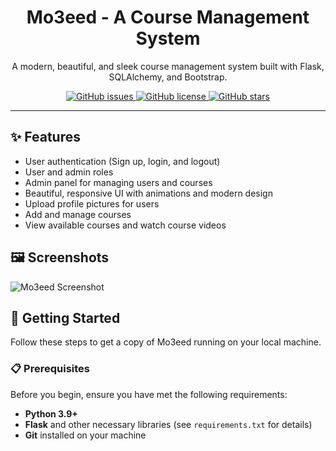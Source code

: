 

<h1 align="center">Mo3eed - A Course Management System</h1>

<p align="center">
  A modern, beautiful, and sleek course management system built with Flask, SQLAlchemy, and Bootstrap.
</p>

<p align="center">
  <a href="https://github.com/yourusername/Mo3eed/issues">
    <img alt="GitHub issues" src="https://img.shields.io/github/issues/yourusername/Mo3eed">
  </a>
  <a href="https://github.com/yourusername/Mo3eed/blob/main/LICENSE">
    <img alt="GitHub license" src="https://img.shields.io/github/license/yourusername/Mo3eed">
  </a>
  <a href="https://github.com/yourusername/Mo3eed/stargazers">
    <img alt="GitHub stars" src="https://img.shields.io/github/stars/yourusername/Mo3eed">
  </a>
</p>

---

## ✨ Features

- User authentication (Sign up, login, and logout)
- User and admin roles
- Admin panel for managing users and courses
- Beautiful, responsive UI with animations and modern design
- Upload profile pictures for users
- Add and manage courses
- View available courses and watch course videos

## 🖼️ Screenshots

![Mo3eed Screenshot](static/images/screenshot.png)

## 🚀 Getting Started

Follow these steps to get a copy of Mo3eed running on your local machine.

### 📋 Prerequisites

Before you begin, ensure you have met the following requirements:
- **Python 3.9+**
- **Flask** and other necessary libraries (see `requirements.txt` for details)
- **Git** installed on your machine
